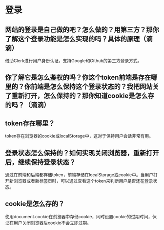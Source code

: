 # 登录

## 网站的登录是自己做的吧？怎么做的？用第三方？那你了解这个登录功能是怎么实现的吗？具体的原理（滴滴）

借助Clerk进行用户身份认证，支持Google和Github的第三方登录方式。

## 你了解它是怎么鉴权的吗？你这个token前端是存在哪里的？你前端是怎么保持这个登录状态的？我把网站关了重新打开，怎么保持的？那你知道cookie是怎么存的吗？（滴滴）

## token存在哪里？

token存在浏览器的cookie或localStorage中，这对于保持用户会话非常有用。

## 登录状态怎么保持的？如何实现关闭浏览器，重新打开后，继续保持登录状态？

通过在前端和后端都存储token，前端存储在localStorage或cookie中。当用户打开新浏览器或者新标签页时，可以通过查看这个token来判断用户是否还在登录状态。

## cookie是怎么存的？

使用document.cookie在浏览器中存储cookie，同时设置cookie的过期时间，保证在用户关闭浏览器后cookie不会立即过期。